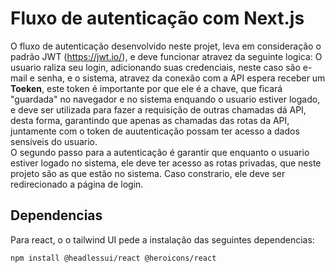 # Fluxo de autenticação com Next.js
O fluxo de autenticação desenvolvido neste projet, leva em consideração o padrão JWT (https://jwt.io/), e deve funcionar atravez da seguinte logica: O usuario raliza seu login, adicionando suas credenciais, neste caso são e-mail e senha, e o sistema, atravez da conexão com a API espera receber um **Toeken**, este token é importante por que ele é a chave, que ficará "guardada" no navegador e no sistema enquando o usuario estiver logado, e deve ser utilizada para fazer a requisição de outras chamadas dá API, desta forma, garantindo que apenas as chamadas das rotas da API, juntamente com o token de auutenticação possam ter acesso a dados sensiveis do usuario.
</br>
O segundo passo para a autenticação é garantir que enquanto o usuario estiver logado no sistema, ele deve ter acesso as rotas privadas, que neste projeto são as que estão no sistema. Caso constrario, ele deve ser redirecionado a página de login.

## Dependencias
Para react, o o tailwind UI pede a instalação das seguintes dependencias:
```bash
npm install @headlessui/react @heroicons/react
```